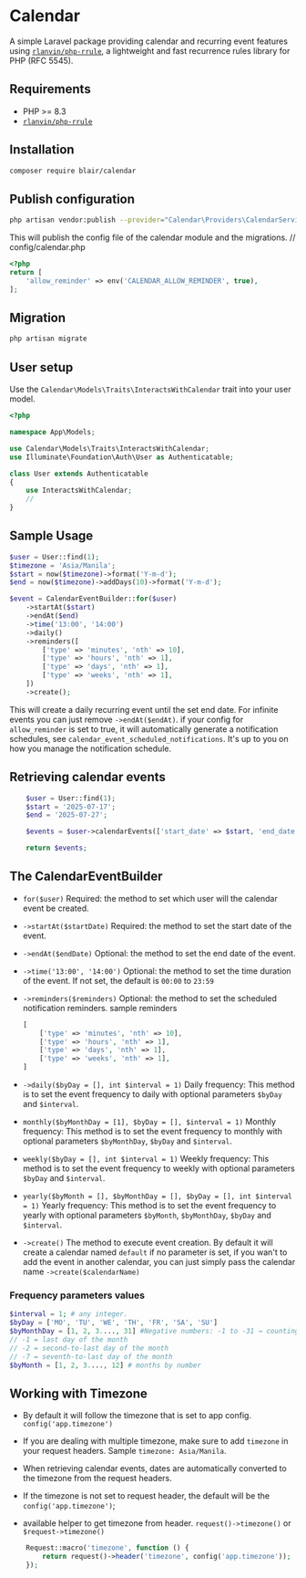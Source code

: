 # Calendar

A simple Laravel package providing calendar and recurring event features using [`rlanvin/php-rrule`](https://github.com/rlanvin/php-rrule), a lightweight and fast recurrence rules library for PHP (RFC 5545).

## Requirements

- PHP >= 8.3
- [`rlanvin/php-rrule`](https://github.com/rlanvin/php-rrule)

## Installation

```bash
composer require blair/calendar
```

## Publish configuration

```bash
php artisan vendor:publish --provider="Calendar\Providers\CalendarServiceProvider"
```

This will publish the config file of the calendar module and the migrations.
// config/calendar.php

```php
<?php
return [
    'allow_reminder' => env('CALENDAR_ALLOW_REMINDER', true),
];
```

## Migration

```bash
php artisan migrate
```

## User setup

Use the `Calendar\Models\Traits\InteractsWithCalendar` trait into your user model.

```php
<?php

namespace App\Models;

use Calendar\Models\Traits\InteractsWithCalendar;
use Illuminate\Foundation\Auth\User as Authenticatable;

class User extends Authenticatable
{
    use InteractsWithCalendar;
    //
}
```

## Sample Usage

```php
$user = User::find(1);
$timezone = 'Asia/Manila';
$start = now($timezone)->format('Y-m-d');
$end = now($timezone)->addDays(10)->format('Y-m-d');

$event = CalendarEventBuilder::for($user)
    ->startAt($start)
    ->endAt($end)
    ->time('13:00', '14:00')
    ->daily()
    ->reminders([
        ['type' => 'minutes', 'nth' => 10],
        ['type' => 'hours', 'nth' => 1],
        ['type' => 'days', 'nth' => 1],
        ['type' => 'weeks', 'nth' => 1],
    ])
    ->create();
```

This will create a daily recurring event until the set end date. For infinite events you can just remove `->endAt($endAt)`. if your config for `allow_reminder` is set to true, it will automatically generate a notification schedules, see `calendar_event_scheduled_notifications`. It's up to you on how you manage the notification schedule.

## Retrieving calendar events

```php
    $user = User::find(1);
    $start = '2025-07-17';
    $end = '2025-07-27';

    $events = $user->calendarEvents(['start_date' => $start, 'end_date' => $end]);

    return $events;
```

## The CalendarEventBuilder

- `for($user)` Required: the method to set which user will the calendar event be created.

- `->startAt($startDate)` Required: the method to set the start date of the event.

- `->endAt($endDate)` Optional: the method to set the end date of the event.

- `->time('13:00', '14:00')` Optional: the method to set the time duration of the event. If not set, the default is `00:00` to `23:59`

- `->reminders($reminders)` Optional: the method to set the scheduled notification reminders.
  sample reminders

  ```php
  [
      ['type' => 'minutes', 'nth' => 10],
      ['type' => 'hours', 'nth' => 1],
      ['type' => 'days', 'nth' => 1],
      ['type' => 'weeks', 'nth' => 1],
  ]
  ```

- `->daily($byDay = [], int $interval = 1)` Daily frequency: This method is to set the event frequency to daily with optional parameters `$byDay` and `$interval`.

- `monthly($byMonthDay = [1], $byDay = [], $interval = 1)` Monthly frequency: This method is to set the event frequency to monthly with optional parameters `$byMonthDay`, `$byDay` and `$interval`.

- `weekly($byDay = [], int $interval = 1)` Weekly frequency: This method is to set the event frequency to weekly with optional parameters `$byDay` and `$interval`.

- `yearly($byMonth = [], $byMonthDay = [], $byDay = [], int $interval = 1)` Yearly frequency: This method is to set the event frequency to yearly with optional parameters `$byMonth`, `$byMonthDay`, `$byDay` and `$interval`.

- `->create()` The method to execute event creation. By default it will create a calendar named `default` if no parameter is set, if you wan't to add the event in another calendar, you can just simply pass the calendar name `->create($calendarName)`

### Frequency parameters values

```php
$interval = 1; # any integer.
$byDay = ['MO', 'TU', 'WE', 'TH', 'FR', 'SA', 'SU']
$byMonthDay = [1, 2, 3...., 31] #Negative numbers: -1 to -31 → counting backward from the end of the month
// -1 = last day of the month
// -2 = second-to-last day of the month
// -7 = seventh-to-last day of the month
$byMonth = [1, 2, 3...., 12] # months by number
```

## Working with Timezone

- By default it will follow the timezone that is set to app config. `config('app.timezone')`

- If you are dealing with multiple timezone, make sure to add `timezone` in your request headers. Sample `timezone: Asia/Manila`.

- When retrieving calendar events, dates are automatically converted to the timezone from the request headers.

- If the timezone is not set to request header, the default will be the `config('app.timezone')`;

- available helper to get timezone from header. `request()->timezone()` or `$request->timezone()`

```php
    Request::macro('timezone', function () {
        return request()->header('timezone', config('app.timezone'));
    });
```
